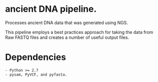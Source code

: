 ancient DNA pipeline.
====================

Processes ancient DNA data that was generated using NGS.

This pipeline employs a best practices approach for taking the data
from Raw FASTQ files and creates a number of useful output files.


Dependencies
============

    - Python >= 2.7
    - pysam, PyVCF, and pyfasta.
 





